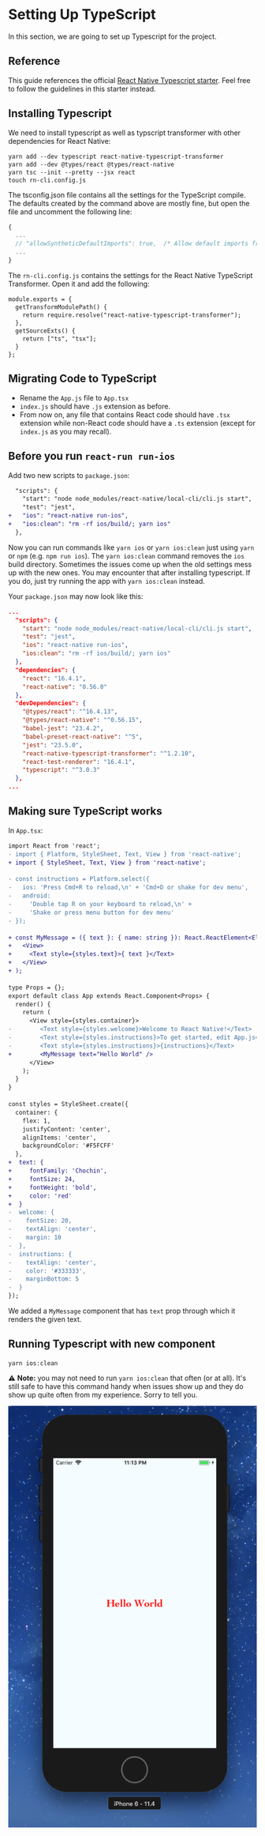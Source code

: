 # Setting Up TypeScript

In this section, we are going to set up Typescript for the project.

## Reference

This guide references the official [React Native Typescript starter](https://github.com/Microsoft/TypeScript-React-Native-Starter). Feel free to follow the guidelines in this starter instead.

## Installing Typescript

We need to install typescript as well as typscript transformer with other dependencies for React Native:

```
yarn add --dev typescript react-native-typescript-transformer
yarn add --dev @types/react @types/react-native
yarn tsc --init --pretty --jsx react
touch rn-cli.config.js
```

The tsconfig.json file contains all the settings for the TypeScript compile. The defaults created by the command above are mostly fine, but open the file and uncomment the following line:

```js
{
  ...
  // "allowSyntheticDefaultImports": true,  /* Allow default imports from modules with no default export. This does not affect code emit, just typechecking. */
  ...
}
```

The `rn-cli.config.js` contains the settings for the React Native TypeScript Transformer. Open it and add the following:

```
module.exports = {
  getTransformModulePath() {
    return require.resolve("react-native-typescript-transformer");
  },
  getSourceExts() {
    return ["ts", "tsx"];
  }
};
```

## Migrating Code to TypeScript

- Rename the `App.js` file to `App.tsx`
- `index.js` should have `.js` extension as before.
- From now on, any file that contains React code should have `.tsx` extension while non-React code should have a `.ts` extension (except for `index.js` as you may recall).

## Before you run `react-run run-ios`

Add two new scripts to `package.json`:

```diff
  "scripts": {
    "start": "node node_modules/react-native/local-cli/cli.js start",
    "test": "jest",
+   "ios": "react-native run-ios",
+   "ios:clean": "rm -rf ios/build/; yarn ios"
  },
```

Now you can run commands like `yarn ios` or `yarn ios:clean` just using `yarn` or `npm` (e.g. `npm run ios`). The `yarn ios:clean` command removes the `ios` build directory. Sometimes the issues come up when the old settings mess up with the new ones. You may encounter that after installing typescript. If you do, just try running the app with `yarn ios:clean` instead.

Your `package.json` may now look like this:

```json
...
  "scripts": {
    "start": "node node_modules/react-native/local-cli/cli.js start",
    "test": "jest",
    "ios": "react-native run-ios",
    "ios:clean": "rm -rf ios/build/; yarn ios"
  },
  "dependencies": {
    "react": "16.4.1",
    "react-native": "0.56.0"
  },
  "devDependencies": {
    "@types/react": "^16.4.13",
    "@types/react-native": "^0.56.15",
    "babel-jest": "23.4.2",
    "babel-preset-react-native": "^5",
    "jest": "23.5.0",
    "react-native-typescript-transformer": "^1.2.10",
    "react-test-renderer": "16.4.1",
    "typescript": "^3.0.3"
  },
...
```

## Making sure TypeScript works

In `App.tsx`:

```diff
import React from 'react';
- import { Platform, StyleSheet, Text, View } from 'react-native';
+ import { StyleSheet, Text, View } from 'react-native';

- const instructions = Platform.select({
-   ios: 'Press Cmd+R to reload,\n' + 'Cmd+D or shake for dev menu',
-   android:
-     'Double tap R on your keyboard to reload,\n' +
-     'Shake or press menu button for dev menu'
- });

+ const MyMessage = ({ text }: { name: string }): React.ReactElement<Element> => (
+   <View>
+     <Text style={styles.text}>{ text }</Text>
+   </View>
+ );

type Props = {};
export default class App extends React.Component<Props> {
  render() {
    return (
      <View style={styles.container}>
-        <Text style={styles.welcome}>Welcome to React Native!</Text>
-        <Text style={styles.instructions}>To get started, edit App.js</Text>
-        <Text style={styles.instructions}>{instructions}</Text>
+        <MyMessage text="Hello World" />
      </View>
    );
  }
}

const styles = StyleSheet.create({
  container: {
    flex: 1,
    justifyContent: 'center',
    alignItems: 'center',
    backgroundColor: '#F5FCFF'
  },
+  text: {
+     fontFamily: 'Chochin',
+     fontSize: 24,
+     fontWeight: 'bold',
+     color: 'red'
+  }
-  welcome: {
-    fontSize: 20,
-    textAlign: 'center',
-    margin: 10
-  },
-  instructions: {
-    textAlign: 'center',
-    color: '#333333',
-    marginBottom: 5
-  }
});
```

We added a `MyMessage` component that has `text` prop through which it renders the given text.

## Running Typescript with new component

```shell
yarn ios:clean
```

:warning: **Note:** you may not need to run `yarn ios:clean` that often (or at all). It's still safe to have this command handy when issues show up and they do show up quite often from my experience. Sorry to tell you.

![Screenshot of the sample app in iOS](img/02_sample_app_typescript.png 'Sample app screenshot')
